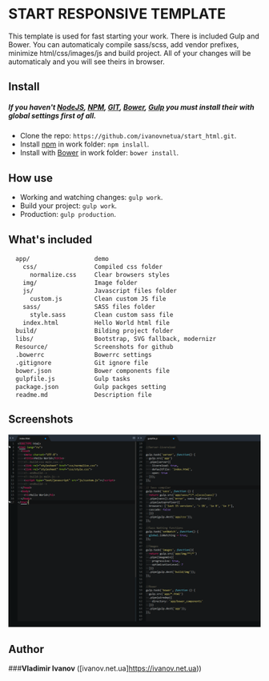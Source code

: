 START RESPONSIVE TEMPLATE
==============================



This template is used for fast starting your work. There is included Gulp and Bower. You can automaticaly compile sass/scss, add vendor prefixes, minimize html/css/images/js and build project. All of your changes will be automaticaly and you will see theirs in browser.

## Install
##### If you haven't [NodeJS](https://nodejs.org/), [NPM](https://www.npmjs.com), [GIT](https://git-scm.com/), [Bower](http://bower.io), [Gulp](http://gulpjs.com/) you must install their with global settings first of all.
* Clone the repo: `https://github.com/ivanovnetua/start_html.git`.
* Install [npm](https://www.npmjs.com) in work folder:  `npm inslall`.
* Install with [Bower](http://bower.io) in work folder: `bower install`.

## How use
* Working and watching changes: `gulp work`.
* Build your project: `gulp work`.
* Production: `gulp production`.


## What's included

      app/                  demo
        css/                Compiled css folder
          normalize.css     Clear browsers styles
        img/                Image folder
        js/                 Javascript files folder
          custom.js         Clean custom JS file
        sass/               SASS files folder
          style.sass        Clean custom sass file
        index.html          Hello World html file
      build/                Bilding project folder
      libs/                 Bootstrap, SVG fallback, modernizr
      Resource/             Screenshots for github
      .bowerrc              Bowerrc settings
      .gitignore            Git ignore file
      bower.json            Bower components file
      gulpfile.js           Gulp tasks
      package.json          Gulp packges setting
      readme.md             Description file


## Screenshots

![Clean html screenshot](./Resource/screen1.png)


## Author

###**Vladimir Ivanov** ([ivanov.net.ua]https://ivanov.net.ua))
